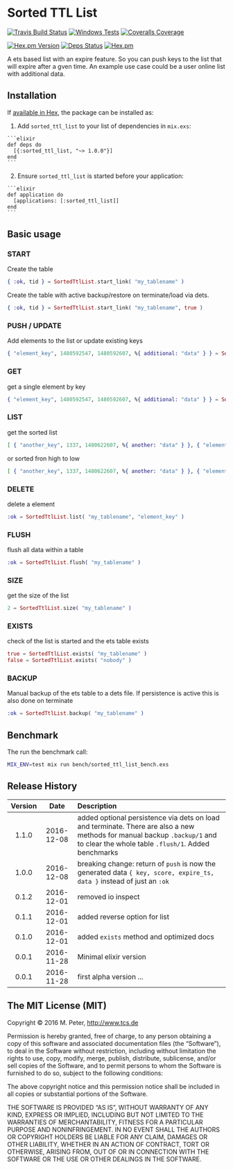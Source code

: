# Sorted TTL List

[![Travis Build Status](https://img.shields.io/travis/mpneuried/sorted_ttl_list.svg)](https://travis-ci.org/mpneuried/sorted_ttl_list)
[![Windows Tests](https://img.shields.io/appveyor/ci/mpneuried/sorted-ttl-list.svg?label=WindowsTest)](https://ci.appveyor.com/project/mpneuried/sorted-ttl-list)
[![Coveralls Coverage](https://img.shields.io/coveralls/mpneuried/sorted_ttl_list.svg)](https://coveralls.io/github/mpneuried/sorted_ttl_list)

[![Hex.pm Version](https://img.shields.io/hexpm/v/sorted_ttl_list.svg)](https://hex.pm/packages/sorted_ttl_list)
[![Deps Status](https://beta.hexfaktor.org/badge/all/github/mpneuried/sorted_ttl_list.svg?branch=master)](https://beta.hexfaktor.org/github/mpneuried/sorted_ttl_list)
[![Hex.pm](https://img.shields.io/hexpm/dt/sorted_ttl_list.svg?maxAge=2592000)](https://hex.pm/packages/sorted_ttl_list)

A ets based list with an expire feature. So you can push keys to the list that will expire after a gven time.
An example use case could be a user online list with additional data.

## Installation

If [available in Hex](https://hex.pm/docs/publish), the package can be installed as:

  1. Add `sorted_ttl_list` to your list of dependencies in `mix.exs`:

    ```elixir
    def deps do
      [{:sorted_ttl_list, "~> 1.0.0"}]
    end
    ```

  2. Ensure `sorted_ttl_list` is started before your application:

    ```elixir
    def application do
      [applications: [:sorted_ttl_list]]
    end
    ```

## Basic usage

### START

Create the table

```elixir
{ :ok, tid } = SortedTtlList.start_link( "my_tablename" )
```

Create the table with active backup/restore on terminate/load via dets.

```elixir
{ :ok, tid } = SortedTtlList.start_link( "my_tablename", true )
```

### PUSH / UPDATE

Add elements to the list or update existing keys

```elixir
{ "element_key", 1480592547, 1480592607, %{ additional: "data" } } = SortedTtlList.push( "my_tablename", "element_key", 1480592547, 60, %{ additional: "data" } )
```

### GET

get a single element by key

```elixir
{ "element_key", 1480592547, 1480592607, %{ additional: "data" } } = SortedTtlList.get( "my_tablename", "element_key" )
```

### LIST

get the sorted list

```elixir
[ { "another_key", 1337, 1480622607, %{ another: "data" } }, { "element_key", 1480592547, 1480592607, %{ additional: "data" } } ] = SortedTtlList.list( "my_tablename" )
```

or sorted fron high to low
```elixir
[ { "another_key", 1337, 1480622607, %{ another: "data" } }, { "element_key", 1480592547, 1480592607, %{ additional: "data" } } ] = SortedTtlList.list( "my_tablename", true )
```

### DELETE

delete a element

```elixir
:ok = SortedTtlList.list( "my_tablename", "element_key" )
```

### FLUSH

flush all data within a table

```elixir
:ok = SortedTtlList.flush( "my_tablename" )
```

### SIZE

get the size of the list

```elixir
2 = SortedTtlList.size( "my_tablename" )
```

### EXISTS

check of the list is started and the ets table exists

```elixir
true = SortedTtlList.exists( "my_tablename" )
false = SortedTtlList.exists( "nobody" )
```

### BACKUP

Manual backup of the ets table to a dets file.
If persistence is active this is also done on terminate

```elixir
:ok = SortedTtlList.backup( "my_tablename" )
```

## Benchmark

The run the benchmark call: 

```sh
MIX_ENV=test mix run bench/sorted_ttl_list_bench.exs
```

## Release History

|Version|Date|Description|
|:--:|:--:|:--|
|1.1.0|2016-12-08|added optional persistence via dets on load and terminate. There are also a new methods for manual backup `.backup/1` and to clear the whole table `.flush/1`. Added benchmarks |
|1.0.0|2016-12-08|breaking change: return of `push` is now the generated data `{ key, score, expire_ts, data }` instead of just an `:ok` |
|0.1.2|2016-12-01|removed io inspect|
|0.1.1|2016-12-01|added reverse option for list|
|0.1.0|2016-12-01|added `exists` method and optimized docs|
|0.0.1|2016-11-28|Minimal elixir version|
|0.0.1|2016-11-28|first alpha version ...|

## The MIT License (MIT)

Copyright © 2016 M. Peter, http://www.tcs.de

Permission is hereby granted, free of charge, to any person obtaining a copy of this software and associated documentation files (the “Software”), to deal in the Software without restriction, including without limitation the rights to use, copy, modify, merge, publish, distribute, sublicense, and/or sell copies of the Software, and to permit persons to whom the Software is furnished to do so, subject to the following conditions:

The above copyright notice and this permission notice shall be included in all copies or substantial portions of the Software.

THE SOFTWARE IS PROVIDED “AS IS”, WITHOUT WARRANTY OF ANY KIND, EXPRESS OR IMPLIED, INCLUDING BUT NOT LIMITED TO THE WARRANTIES OF MERCHANTABILITY, FITNESS FOR A PARTICULAR PURPOSE AND NONINFRINGEMENT. IN NO EVENT SHALL THE AUTHORS OR COPYRIGHT HOLDERS BE LIABLE FOR ANY CLAIM, DAMAGES OR OTHER LIABILITY, WHETHER IN AN ACTION OF CONTRACT, TORT OR OTHERWISE, ARISING FROM, OUT OF OR IN CONNECTION WITH THE SOFTWARE OR THE USE OR OTHER DEALINGS IN THE SOFTWARE.

